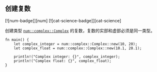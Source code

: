 ## 创建复数

[![num-badge]][num] [![cat-science-badge]][cat-science]

创建类型 [`num::complex::Complex`] 的复数，复数的实部和虚部必须是同一类型。

```rust,edition2018
fn main() {
    let complex_integer = num::complex::Complex::new(10, 20);
    let complex_float = num::complex::Complex::new(10.1, 20.1);

    println!("Complex integer: {}", complex_integer);
    println!("Complex float: {}", complex_float);
}
```

[`num::complex::Complex`]: https://autumnai.github.io/cuticula/num/complex/struct.Complex.html
